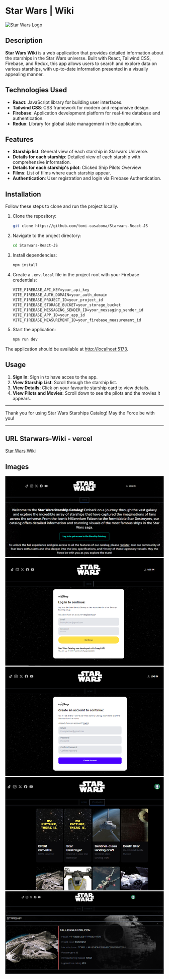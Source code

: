 # Star Wars | Wiki

![Star Wars Logo](https://lumiere-a.akamaihd.net/v1/images/sw_logo_stacked_2x-52b4f6d33087_7ef430af.png?region=0,0,586,254)

## Description

**Star Wars Wiki** is a web application that provides detailed information about the starships in the Star Wars universe. Built with React, Tailwind CSS, Firebase, and Redux, this app allows users to search and explore data on various starships, with up-to-date information presented in a visually appealing manner.

## Technologies Used

- **React**: JavaScript library for building user interfaces.
- **Tailwind CSS**: CSS framework for modern and responsive design.
- **Firebase**: Application development platform for real-time database and authentication.
- **Redux**: Library for global state management in the application.

## Features

- **Starship list**: General view of each starship in Starwars Universe.
- **Details for each starship**: Detailed view of each starship with comprehensive information.
- **Details for each starship's pilot**: Clicked Ship Pilots Overview
- **Films**: List of films where each starship appear.
- **Authentication**: User registration and login via Firebase Authentication.

## Installation

Follow these steps to clone and run the project locally.

1. Clone the repository:
   ```sh
   git clone https://github.com/tomi-casabona/Starwars-React-JS
   ```
2. Navigate to the project directory:
   ```sh
   cd Starwars-React-JS
   ```
3. Install dependencies:
   ```sh
   npm install
   ```
4. Create a `.env.local` file in the project root with your Firebase credentials:

   ```
   VITE_FIREBASE_API_KEY=your_api_key
   VITE_FIREBASE_AUTH_DOMAIN=your_auth_domain
   VITE_FIREBASE_PROJECT_ID=your_project_id
   VITE_FIREBASE_STORAGE_BUCKET=your_storage_bucket
   VITE_FIREBASE_MESSAGING_SENDER_ID=your_messaging_sender_id
   VITE_FIREBASE_APP_ID=your_app_id
   VITE_FIREBASE_MEASUREMENT_ID=your_firebase_measurement_id

   ```

5. Start the application:
   ```sh
   npm run dev
   ```

The application should be available at [http://localhost:5173](http://localhost:5173).

## Usage

1. **Sign In**: Sign in to have acces to the app.
2. **View Starship List**: Scroll through the starship list.
3. **View Details**: Click on your favourite starship card to view details.
4. **View Pilots and Movies**: Scroll down to see the pilots and the movies it appears.

---

Thank you for using Star Wars Starships Catalog!
May the Force be with you!

---

## URL Starwars-Wiki - vercel

[Star Wars Wiki](https://starwars-wiki-react.vercel.app/)

## Images

![Home page](./src/assets/images-md/Home.png)
![Login page](./src/assets/images-md/Login.png)
![Signin page](./src/assets/images-md/Signin.png)
![Starships page](./src/assets/images-md/Starships.png)
![Millenium Falcon description](./src/assets/images-md/MilleniumFalcon.png)
